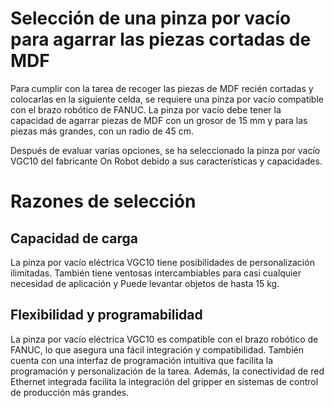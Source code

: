 # Selección de una pinza por vacío para agarrar las piezas cortadas de MDF
Para cumplir con la tarea de recoger las piezas de MDF recién cortadas y colocarlas en la siguiente celda, se requiere una pinza por vacío compatible con el brazo robótico de FANUC. La pinza por vacío debe tener la capacidad de agarrar piezas de MDF con un grosor de 15 mm y para las piezas más grandes, con un radio de 45 cm.

Después de evaluar varias opciones, se ha seleccionado la pinza por vacío VGC10 del fabricante On Robot debido a sus características y capacidades.

# Razones de selección
## Capacidad de carga
La pinza por vacío eléctrica VGC10 tiene posibilidades de personalización ilimitadas. También tiene ventosas intercambiables para casi cualquier necesidad de aplicación y Puede levantar objetos de hasta 15 kg.

## Flexibilidad y programabilidad
La pinza por vacío eléctrica VGC10 es compatible con el brazo robótico de FANUC, lo que asegura una fácil integración y compatibilidad. También cuenta con una interfaz de programación intuitiva que facilita la programación y personalización de la tarea. Además, la conectividad de red Ethernet integrada facilita la integración del gripper en sistemas de control de producción más grandes.
